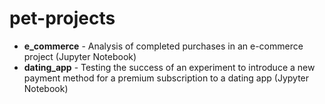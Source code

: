 # pet-projects

* **e_commerce** - Analysis of completed purchases in an e-commerce project (Jupyter Notebook)
* **dating_app** - Testing the success of an experiment to introduce a new payment method for a premium subscription to a dating app (Jypyter Notebook)